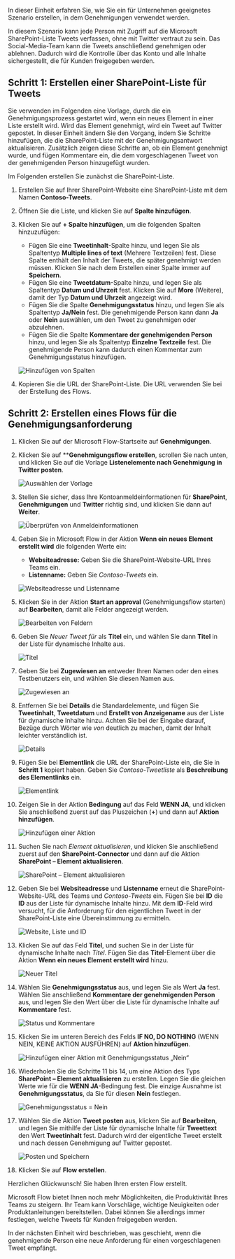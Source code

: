 In dieser Einheit erfahren Sie, wie Sie ein für Unternehmen geeignetes Szenario erstellen, in dem Genehmigungen verwendet werden.

In diesem Szenario kann jede Person mit Zugriff auf die Microsoft SharePoint-Liste Tweets verfassen, ohne mit Twitter vertraut zu sein. Das Social-Media-Team kann die Tweets anschließend genehmigen oder ablehnen. Dadurch wird die Kontrolle über das Konto und alle Inhalte sichergestellt, die für Kunden freigegeben werden. 

## <a name="step-one-create-a-sharepoint-list-for-tweets"></a>Schritt 1: Erstellen einer SharePoint-Liste für Tweets

Sie verwenden im Folgenden eine Vorlage, durch die ein Genehmigungsprozess gestartet wird, wenn ein neues Element in einer Liste erstellt wird. Wird das Element genehmigt, wird ein Tweet auf Twitter gepostet. In dieser Einheit ändern Sie den Vorgang, indem Sie Schritte hinzufügen, die die SharePoint-Liste mit der Genehmigungsantwort aktualisieren. Zusätzlich zeigen diese Schritte an, ob ein Element genehmigt wurde, und fügen Kommentare ein, die dem vorgeschlagenen Tweet von der genehmigenden Person hinzugefügt wurden. 

Im Folgenden erstellen Sie zunächst die SharePoint-Liste.

1. Erstellen Sie auf Ihrer SharePoint-Website eine SharePoint-Liste mit dem Namen **Contoso-Tweets**.
1. Öffnen Sie die Liste, und klicken Sie auf **Spalte hinzufügen**.
1. Klicken Sie auf **+ Spalte hinzufügen**, um die folgenden Spalten hinzuzufügen:

    - Fügen Sie eine **Tweetinhalt**-Spalte hinzu, und legen Sie als Spaltentyp **Multiple lines of text** (Mehrere Textzeilen) fest. Diese Spalte enthält den Inhalt der Tweets, die später genehmigt werden müssen. Klicken Sie nach dem Erstellen einer Spalte immer auf **Speichern**.
    - Fügen Sie eine **Tweetdatum**-Spalte hinzu, und legen Sie als Spaltentyp **Datum und Uhrzeit** fest. Klicken Sie auf **More** (Weitere), damit der Typ **Datum und Uhrzeit** angezeigt wird.
    - Fügen Sie die Spalte **Genehmigungsstatus** hinzu, und legen Sie als Spaltentyp **Ja/Nein** fest. Die genehmigende Person kann dann **Ja** oder **Nein** auswählen, um den Tweet zu genehmigen oder abzulehnen.
    - Fügen Sie die Spalte **Kommentare der genehmigenden Person** hinzu, und legen Sie als Spaltentyp **Einzelne Textzeile** fest. Die genehmigende Person kann dadurch einen Kommentar zum Genehmigungsstatus hinzufügen.

    ![Hinzufügen von Spalten](../media/new-columns.png)

1. Kopieren Sie die URL der SharePoint-Liste. Die URL verwenden Sie bei der Erstellung des Flows.

## <a name="step-two-create-an-approval-request-flow"></a>Schritt 2: Erstellen eines Flows für die Genehmigungsanforderung
1. Klicken Sie auf der Microsoft Flow-Startseite auf **Genehmigungen**.

1. Klicken Sie auf ****Genehmigungsflow erstellen**, scrollen Sie nach unten, und klicken Sie auf die Vorlage **Listenelemente nach Genehmigung in Twitter posten**. 

    ![Auswählen der Vorlage](../media/create-approval.png)

1. Stellen Sie sicher, dass Ihre Kontoanmeldeinformationen für **SharePoint**, **Genehmigungen** und **Twitter** richtig sind, und klicken Sie dann auf **Weiter**. 

    ![Überprüfen von Anmeldeinformationen](../media/verify-credentials.png)

1. Geben Sie in Microsoft Flow in der Aktion **Wenn ein neues Element erstellt wird** die folgenden Werte ein:

    * **Websiteadresse:** Geben Sie die SharePoint-Website-URL Ihres Teams ein.
    * **Listenname:** Geben Sie *Contoso-Tweets* ein.

    ![Websiteadresse und Listenname](../media/site-address.png)

1. Klicken Sie in der Aktion **Start an approval** (Genehmigungsflow starten) auf **Bearbeiten**, damit alle Felder angezeigt werden. 

    ![Bearbeiten von Feldern](../media/edit-all-fields.png)

1. Geben Sie *Neuer Tweet für* als **Titel** ein, und wählen Sie dann **Titel** in der Liste für dynamische Inhalte aus. 

    ![Titel](../media/tweet-title.png)

1. Geben Sie bei **Zugewiesen an** entweder Ihren Namen oder den eines Testbenutzers ein, und wählen Sie diesen Namen aus. 

    ![Zugewiesen an](../media/tweet-assigned-to.png)

1. Entfernen Sie bei **Details** die Standardelemente, und fügen Sie **Tweetinhalt**, **Tweetdatum** und **Erstellt von Anzeigename** aus der Liste für dynamische Inhalte hinzu. Achten Sie bei der Eingabe darauf, Bezüge durch Wörter wie *von* deutlich zu machen, damit der Inhalt leichter verständlich ist. 

    ![Details](../media/tweet-details.png)

1. Fügen Sie bei **Elementlink** die URL der SharePoint-Liste ein, die Sie in **Schritt 1** kopiert haben. Geben Sie *Contoso-Tweetliste* als **Beschreibung des Elementlinks** ein. 

    ![Elementlink](../media/tweet-item-link.png)

1. Zeigen Sie in der Aktion **Bedingung** auf das Feld **WENN JA**, und klicken Sie anschließend zuerst auf das Pluszeichen (**+**) und dann auf **Aktion hinzufügen**. 

    ![Hinzufügen einer Aktion](../media/add-an-action.png)

1. Suchen Sie nach *Element aktualisieren*, und klicken Sie anschließend zuerst auf den **SharePoint-Connector** und dann auf die Aktion **SharePoint – Element aktualisieren**.

    ![SharePoint – Element aktualisieren](../media/update-item.png)

1. Geben Sie bei **Websiteadresse** und **Listenname** erneut die SharePoint-Website-URL des Teams und *Contoso-Tweets* ein. Fügen Sie bei **ID** die **ID** aus der Liste für dynamische Inhalte hinzu. Mit dem **ID**-Feld wird versucht, für die Anforderung für den eigentlichen Tweet in der SharePoint-Liste eine Übereinstimmung zu ermitteln.

    ![Website, Liste und ID](../media/address-list-id.png)

1. Klicken Sie auf das Feld **Titel**, und suchen Sie in der Liste für dynamische Inhalte nach *Titel*. Fügen Sie das **Titel**-Element über die Aktion **Wenn ein neues Element erstellt wird** hinzu. 

    ![Neuer Titel](../media/add-title.png)

1. Wählen Sie **Genehmigungsstatus** aus, und legen Sie als Wert **Ja** fest. Wählen Sie anschließend **Kommentare der genehmigenden Person** aus, und legen Sie den Wert über die Liste für dynamische Inhalte auf **Kommentare** fest. 

    ![Status und Kommentare](../media/approver-status.png)

1. Klicken Sie im unteren Bereich des Felds **IF NO, DO NOTHING** (WENN NEIN, KEINE AKTION AUSFÜHREN) auf **Aktion hinzufügen**.

    ![Hinzufügen einer Aktion mit Genehmigungsstatus „Nein“](../media/add-a-no-action.png)

1. Wiederholen Sie die Schritte 11 bis 14, um eine Aktion des Typs **SharePoint – Element aktualisieren** zu erstellen. Legen Sie die gleichen Werte wie für die **WENN JA**-Bedingung fest. Die einzige Ausnahme ist **Genehmigungsstatus**, da Sie für diesen **Nein** festlegen. 

    ![Genehmigungsstatus = Nein](../media/status-no.png)

1. Wählen Sie die Aktion **Tweet posten** aus, klicken Sie auf **Bearbeiten**, und legen Sie mithilfe der Liste für dynamische Inhalte für **Tweettext** den Wert **Tweetinhalt** fest. Dadurch wird der eigentliche Tweet erstellt und nach dessen Genehmigung auf Twitter gepostet. 

    ![Posten und Speichern](../media/post-tweet.png)

1. Klicken Sie auf **Flow erstellen**.

Herzlichen Glückwunsch! Sie haben Ihren ersten Flow erstellt. 

Microsoft Flow bietet Ihnen noch mehr Möglichkeiten, die Produktivität Ihres Teams zu steigern. Ihr Team kann Vorschläge, wichtige Neuigkeiten oder Produktanleitungen bereitstellen. Dabei können Sie allerdings immer festlegen, welche Tweets für Kunden freigegeben werden.

In der nächsten Einheit wird beschrieben, was geschieht, wenn die genehmigende Person eine neue Anforderung für einen vorgeschlagenen Tweet empfängt.